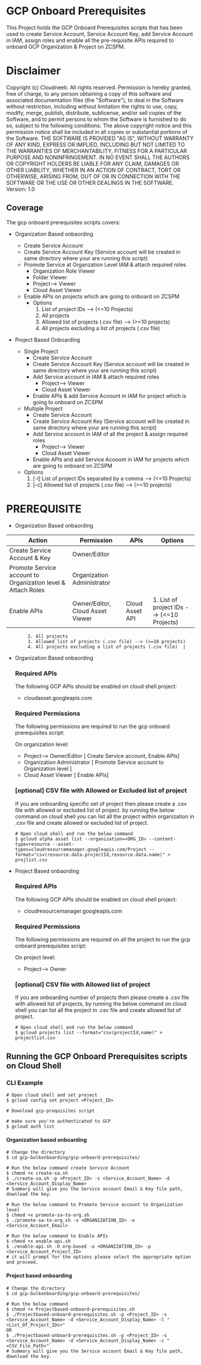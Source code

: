 # GCP Onboard Prerequisites 

This Project holds the GCP Onboard Prerequisites scripts that has been used to create Service Account, Service Account Key, add Service Account in IAM, assign roles and enable all the pre-requisite APIs required to onboard GCP Organization & Project on ZCSPM.

# Disclaimer
Copyright (c) Cloudneeti. All rights reserved.
    Permission is hereby granted, free of charge, to any person obtaining a copy of this software and associated documentation files (the "Software"), to deal in the Software without restriction, including without limitation the rights  to use, copy, modify, merge, publish, distribute, sublicense, and/or sell copies of the Software, and to permit persons to whom the Software is  furnished to do so, subject to the following conditions:
    The above copyright notice and this permission notice shall be included in all copies or substantial portions of the Software.
    THE SOFTWARE IS PROVIDED "AS IS", WITHOUT WARRANTY OF ANY KIND, EXPRESS OR IMPLIED, INCLUDING BUT NOT LIMITED TO THE WARRANTIES OF MERCHANTABILITY,  FITNESS FOR A PARTICULAR PURPOSE AND NONINFRINGEMENT. IN NO EVENT SHALL THE AUTHORS OR COPYRIGHT HOLDERS BE LIABLE FOR ANY CLAIM, DAMAGES OR OTHER LIABILITY, WHETHER IN AN ACTION OF CONTRACT, TORT OR OTHERWISE, ARISING FROM, OUT OF OR IN CONNECTION WITH THE SOFTWARE OR THE USE OR OTHER DEALINGS IN THE SOFTWARE.
Version: 1.0

## Coverage

The gcp onboard prerequisites scripts covers:

- Organization Based onbaording
    - Create Service Account
    - Create Service Account Key (Service account will be created in same directory where your are running this script)
    - Promote Service at Organzation Level IAM & attach required roles
        - Organization Role Viewer
        - Folder Viewer
        - Project--> Viewer
        - Cloud Asset Viewer 
    - Enable APIs on projects which are going to onboard on ZCSPM
        - Options 
            1. List of project IDs --> (<=10 Projects)
            2. All projects
            3. Allowed list of projects (.csv file) --> (>=10 projects)
            4. All projects excluding a list of projects (.csv file)


- Project Based Onboarding
    - Single Project
        - Create Service Account
        - Create Service Account Key (Service account will be created in same directory where your are running this script)
        - Add Service account in IAM & attach required roles
            - Project--> Viewer
            - Cloud Asset Viewer
        - Enable APIs & add Service Acoount in IAM for project which is going to onboard on ZCSPM
    - Multiple Project
        - Create Service Account
        - Create Service Account Key (Service account will be created in same directory where your are running this script)
        - Add Service account in IAM of all the project & assign required roles
            - Project--> Viewer
            - Cloud Asset Viewer
        - Enable APIs and add Service Acoount in IAM for projects which are going to onboard on ZCSPM
    - Options
        1. [-l] List of project IDs separated by a comma --> (<=10 Projects)
        2. [-c] Allowed list of projects (.csv file) --> (>=10 projects)

# PREREQUISITE

- Organization Based onbaording

| Action  | Permission | APIs  | Options |
| ------------- | ------------- | ------------- |-------------  |
| Create Service Account & Key  | Owner/Editor |  |  |
| Promote Service account to Organization level & Attach Roles  | Organization Administrator |  |  |
| Enable APIs | Owner/Editor, Cloud Asset Viewer | Cloud Asset API  | 1. List of project IDs --> (<=10 Projects)
            2. All projects
            3. Allowed list of projects (.csv file) --> (>=10 projects)
            4. All projects excluding a list of projects (.csv file)  |


- Organization Based onbaording

    ### Required APIs

    The following GCP APIs should be enabled on cloud shell project:

    - cloudasset.googleapis.com

    ### Required Permissions

    The following permissions are required to run the gcp onboard prerequisites script:

    On organization level:

    - Project--> Owner/Editor [ Create Service account, Enable APIs]
    - Organization Administrator [ Promote Service account to Organization level ]
    - Cloud Asset Viewer [ Enable APIs]

    ### [optional] CSV file with Allowed or Excluded list of project

    If you are onboarding specific set of project then please create a .csv file with allowed or excluded list of project. by running the below command on cloud shell you can list all the project within organization in .csv file and create allowed or excluded list of project.

    ```
    # Open cloud shell and run the below command
    $ gcloud alpha asset list --organization=<ORG_ID> --content-type=resource --asset-types=cloudresourcemanager.googleapis.com/Project --format="csv(resource.data.projectId,resource.data.name)" > projlist.csv 
    ```


- Project Based onbaording
    ### Required APIs

    The following GCP APIs should be enabled on cloud shell project:

    - cloudresourcemanager.googleapis.com

    ### Required Permissions

    The following permissions are required on all the project to run the gcp onboard prerequisites script:

    On project level:

    - Project--> Owner

    ### [optional] CSV file with Allowed list of project

    If you are onboarding number of projects then please create a .csv file with allowed list of projects, by running the below command on cloud shell you can list all the project in .csv file and create allowed list of project.

    ```
    # Open cloud shell and run the below command
    $ gcloud projects list --format="csv(projectId,name)" > projectlist.csv
    ```

## Running the GCP Onboard Prerequisites scripts on Cloud Shell
### CLI Example

```
# Open cloud shell and set project
$ gcloud config set project <Project_ID>

# Download gcp-prequisites script

# make sure you're authenticated to GCP
$ gcloud auth list
```
#### Organization based onboarding
```
# Change the directory
$ cd gcp-bulkonboarding/gcp-onboard-prerequisites/

# Run the below command create Service Account
$ chmod +x create-sa.sh
$ ./create-sa.sh -p <Project_ID> -s <Service_Account_Name> -d <Service_Account_Display_Name>
# Summary will give you the Service account Email & Key file path, download the key.

# Run the below command to Promote Service account to Organization level
$ chmod +x promote-sa-to-org.sh
$ ./promote-sa-to-org.sh -o <ORGANIZATION_ID> -e <Service_Account_Email>

# Run the below command to Enable APIs
$ chmod +x enable-api.sh
$ ./enable-api.sh -O org-based -o <ORGANIZATION_ID> -p <Service_Account_Project_ID>
# it will prompt for the options please select the appropriate option and proceed.
```
#### Project based onboarding
```
# Change the directory
$ cd gcp-bulkonboarding/gcp-onboard-prerequisites/

# Run the below command
$ chmod +x Projectbased-onboard-prerequisites.sh
$ ./Projectbased-onboard-prerequisites.sh -p <Project_ID> -s <Service_Account_Name> -d <Service_Account_Display_Name> -l "<List_Of_Project_IDs>"
OR
$ ./Projectbased-onboard-prerequisites.sh -p <Project_ID> -s <Service_Account_Name> -d <Service_Account_Display_Name> -c "<CSV_File_Path>"
# Summary will give you the Service account Email & Key file path, download the key.
```